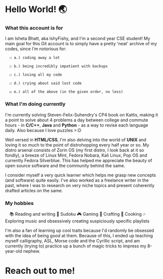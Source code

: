 # Hello World! 🌏


### What this account is for

I am Isheta Bhatt, aka IshyFishy, and I'm a second year CSE student! My main goal for this Git account is to simply have a pretty 'neat' archive of my codes, since I'm notorious for:

      ☐ a.) coding away a lot
      
      ☐ b.) being incredibly impatient with backups
      
      ☐ c.) losing all my code
      
      ☐ d.) crying about said lost code
      
      ☑️ e.) all of the above (in the given order, no less) 


### What I'm doing currently

I'm currently solving Steven-Felix-Suhendry's CP4 book on Kattis, making it a point to solve about 4 problems a day between college and commute hours - in **C/C++**, **Java** and **Python** - as a way to revise each language daily. Also because I love puzzles >:D 

Well versed in **HTML/CSS**, I'm also delving into the world of **UNIX** and loving it so much to the point of distrohopping every half year or so. My distro arsenal consists of Zorin OS (my first distro, I look back at it so fondly), a breeze of Linux Mint, Fedora Nobara, Kali Linux, Pop OS and currently Fedora Silverblue. This has helped me appreciate the beauty of open source software and the community behind the same. 

I consider myself a very quick learner which helps me grasp new concepts (and software) quite easily. I've also worked as a freelance writer in the past, where I was to research on very niche topics and present coherently drafted articles on the same.


### My hobbies
⠀
    📚 Reading and writing 
    📝 Sudoku 
    🎮 Gaming 
    🎨 Crafting 
    🍲 Cooking
    🎶 Exploring music and obsessively creating suspiciously specific playlists 
    
I'm also a fan of learning up cool traits because I'd randomly be obsessed with the idea of being good at them. Because of this, I ended up teaching myself calligraphy, ASL, Morse code and the Cyrillic script, and am currently (trying to) practice up a bunch of magic tricks to impress my 8-year-old nephew.   


# Reach out to me!

